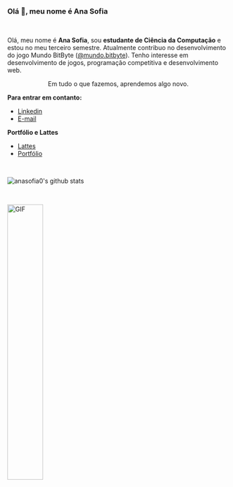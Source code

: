 <!--
<style>
a:link {
  color: #b647ff;
  background-color: transparent;
  text-decoration: none;
}
</style>

<style>
img {
    display: block;
    margin-left: auto;
    margin-right: auto;
}
</style>
-->

### Olá 👋, meu nome é Ana Sofia

<!--
<a href="https://www.linkedin.com/in/anasofiaschweizersilvestre/">
  <img align="left" alt="Mehdi's LinkdeIn" width="22px" src="https://cdn.jsdelivr.net/npm/simple-icons@v3/icons/linkedin.svg" />
</a>
-->
<br />

Olá, meu nome é **Ana Sofia**, sou **estudante de Ciência da Computação** e estou no meu terceiro semestre. Atualmente contribuo no desenvolvimento do jogo Mundo BitByte ([@mundo.bitbyte](https://www.instagram.com/mundo.bitbyte/)). Tenho interesse em desenvolvimento de jogos, programação competitiva e desenvolvimento web.


<p align= "center">Em tudo o que fazemos, aprendemos algo novo.</p>

**Para entrar em contanto:**

- [Linkedin](https://www.linkedin.com/in/anasofiaschweizersilvestre/)
- [E-mail](anasofia.s.silvestre@gmail.com)

**Portfólio e Lattes**
- [Lattes](http://lattes.cnpq.br/3673783541844654)
- [Portfólio](https://www.notion.so/Ol-eu-sou-Ana-Sofia-5648389b18754f298a1f0a9a9af7ad20)

<br />


![anasofia0's github stats](https://github-readme-stats.vercel.app/api?username=anasofia0&show_icons=true&cache_seconds=86400&theme=jolly)


<br />

<p>
  <img align="center" alt="GIF" src="https://media.giphy.com/media/8rFNes6jllJQRnHTsF/giphy.gif" width=40%/>
</p>

